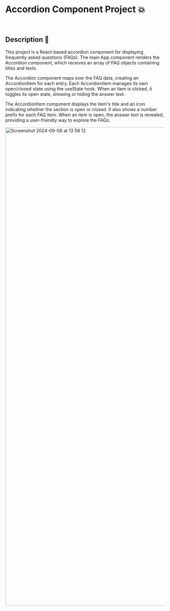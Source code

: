 # Accordion Component Project 💥

<br />

## Description 💬

This project is a React-based accordion component for displaying frequently asked questions (FAQs). The main App component renders the Accordion component, which receives an array of FAQ objects containing titles and texts.

The Accordion component maps over the FAQ data, creating an AccordionItem for each entry. Each AccordionItem manages its own open/closed state using the useState hook. When an item is clicked, it toggles its open state, showing or hiding the answer text.

The AccordionItem component displays the item's title and an icon indicating whether the section is open or closed. It also shows a number prefix for each FAQ item. When an item is open, the answer text is revealed, providing a user-friendly way to explore the FAQs.

<img width="1508" alt="Screenshot 2024-09-06 at 13 58 12" src="https://github.com/user-attachments/assets/62224e9a-bf2b-43de-b19e-790deeb482d3">
